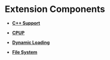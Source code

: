 # Extension Components<a name="EN-US_TOPIC_0000001123863139"></a>

-   **[C++ Support](kernel-mini-extend-support.md)**  

-   **[CPUP](kernel-mini-extend-cpup.md)**  

-   **[Dynamic Loading](kernel-mini-extend-dynamic-loading.md)**  

-   **[File System](kernel-mini-extend-file.md)**  


